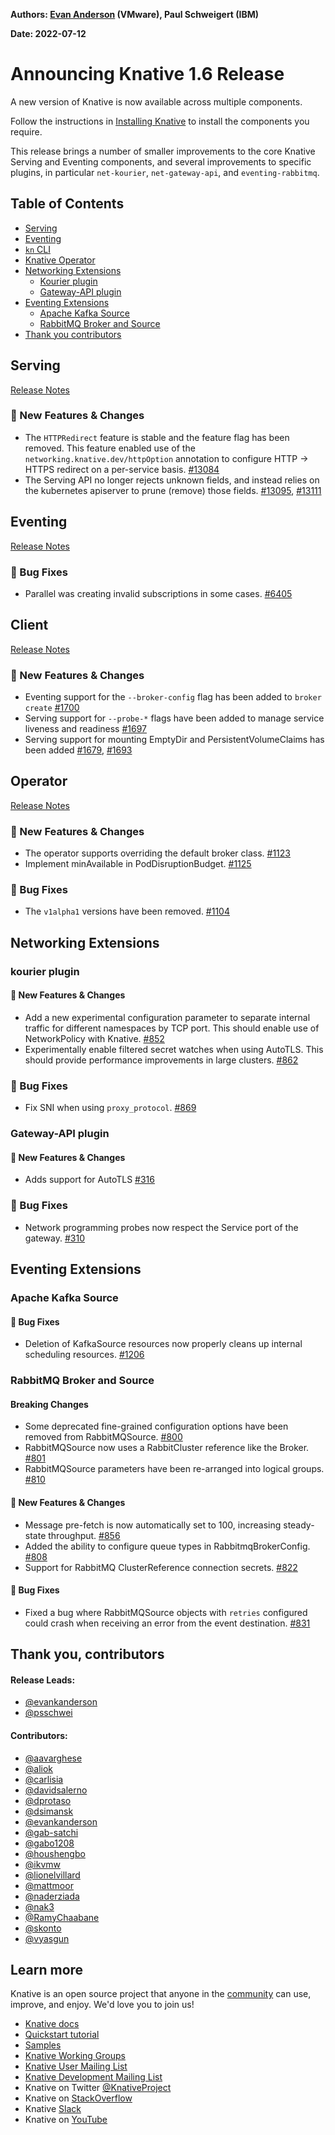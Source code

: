 **Authors: [Evan Anderson](https://twitter.com/e_k_anderson) (VMware), Paul Schweigert (IBM)**

**Date: 2022-07-12**

# Announcing Knative 1.6 Release

A new version of Knative is now available across multiple components.

Follow the instructions in [Installing Knative](https://knative.dev/docs/install/) to install the components you require.

This release brings a number of smaller improvements to the core Knative Serving and Eventing components, and several improvements to specific plugins, in particular `net-kourier`, `net-gateway-api`, and `eventing-rabbitmq`.

## Table of Contents
- [Serving](#serving)
- [Eventing](#eventing)
- [`kn` CLI](#client)
- [Knative Operator](#operator)
- [Networking Extensions](#networking-extensions)
    - [Kourier plugin](#kourier-plugin)
    - [Gateway-API plugin](#gateway-api-plugin)
- [Eventing Extensions](#eventing-extensions)
    - [Apache Kafka Source](#apache-kafka-source)
    - [RabbitMQ Broker and Source](#rabbitmq-broker-and-source)
- [Thank you contributors](#thank-you-contributors)

## Serving

[Release Notes](https://github.com/knative/serving/releases/tag/knative-v1.6.0)

### 💫 New Features & Changes

* The `HTTPRedirect` feature is stable and the feature flag has been removed. This feature enabled use of the `networking.knative.dev/httpOption` annotation to configure HTTP -> HTTPS redirect on a per-service basis. [#13084](https://github.com/knative/serving/pull/13084)
* The Serving API no longer rejects unknown fields, and instead relies on the kubernetes apiserver to prune (remove) those fields. [#13095](https://github.com/knative/serving/pull/13095), [#13111](https://github.com/knative/serving/pull/13111)

## Eventing

[Release Notes](https://github.com/knative/eventing/releases/tag/knative-v1.6.0)

### 🐞 Bug Fixes

* Parallel was creating invalid subscriptions in some cases. [#6405](https://github.com/knative/eventing/pull/6405)

## Client

[Release Notes](https://github.com/knative/client/releases/tag/knative-v1.6.0)

### 💫 New Features & Changes

* Eventing support for the `--broker-config` flag has been added to `broker create` [#1700](https://github.com/knative/client/pull/1700)
* Serving support for `--probe-*` flags have been added to manage service liveness and readiness [#1697](https://github.com/knative/client/pull/1697)
* Serving support for mounting EmptyDir and PersistentVolumeClaims has been added [#1679](https://github.com/knative/client/pull/1679), [#1693](https://github.com/knative/client/pull/1693)

## Operator

[Release Notes](https://github.com/knative/operator/releases/tag/knative-v1.6.0)

### 💫 New Features & Changes

* The operator supports overriding the default broker class. [#1123](https://github.com/knative/operator/pull/1123)
* Implement minAvailable in PodDisruptionBudget. [#1125](https://github.com/knative/operator/pull/1125)

### 🐞 Bug Fixes

* The `v1alpha1` versions have been removed. [#1104](https://github.com/knative/operator/pull/1104)

## Networking Extensions

### kourier plugin

#### 💫 New Features & Changes

* Add a new experimental configuration parameter to separate internal traffic for different namespaces by TCP port. This should enable use of NetworkPolicy with Knative. [#852](https://github.com/knative-extension/net-kourier/pull/852)
* Experimentally enable filtered secret watches when using AutoTLS. This should provide performance improvements in large clusters. [#862](https://github.com/knative-extension/net-kourier/pull/862)

### 🐞 Bug Fixes

* Fix SNI when using `proxy_protocol`. [#869](https://github.com/knative-extension/net-kourier/pull/869)

### Gateway-API plugin

#### 💫 New Features & Changes

* Adds support for AutoTLS [#316](https://github.com/knative-extension/net-gateway-api/pull/316)

### 🐞 Bug Fixes

* Network programming probes now respect the Service port of the gateway. [#310](https://github.com/knative-extension/net-gateway-api/pull/310)

## Eventing Extensions

### Apache Kafka Source

#### 🐞 Bug Fixes

* Deletion of KafkaSource resources now properly cleans up internal scheduling resources. [#1206](https://github.com/knative-extension/eventing-kafka/pull/1206)


### RabbitMQ Broker and Source

#### Breaking Changes

* Some deprecated fine-grained configuration options have been removed from RabbitMQSource. [#800](https://github.com/knative-extension/eventing-rabbitmq/pull/800)
* RabbitMQSource now uses a RabbitCluster reference like the Broker. [#801](https://github.com/knative-extension/eventing-rabbitmq/pull/801)
* RabbitMQSource parameters have been re-arranged into logical groups. [#810](https://github.com/knative-extension/eventing-rabbitmq/pull/810)

#### 💫 New Features & Changes

* Message pre-fetch is now automatically set to 100, increasing steady-state throughput. [#856](https://github.com/knative-extension/eventing-rabbitmq/pull/856)
* Added the ability to configure queue types in RabbitmqBrokerConfig. [#808](https://github.com/knative-extension/eventing-rabbitmq/pull/803)
* Support for RabbitMQ ClusterReference connection secrets. [#822](https://github.com/knative-extension/eventing-rabbitmq/pull/822)

#### 🐞 Bug Fixes

* Fixed a bug where RabbitMQSource objects with `retries` configured could crash when receiving an error from the event destination. [#831](https://github.com/knative-extension/eventing-rabbitmq/pull/831)


## Thank you, contributors

#### Release Leads:

- [@evankanderson](https://github.com/evankanderson)
- [@psschwei](https://github.com/psschwei)

#### Contributors:

- [@aavarghese](https://github.com/aavarghese)
- [@aliok](https://github.com/aliok)
- [@carlisia](https://github.com/carlisia)
- [@davidsalerno](https://github.com/davidsalerno)
- [@dprotaso](https://github.com/dprotaso)
- [@dsimansk](https://github.com/dsimansk)
- [@evankanderson](https://github.com/evankanderson)
- [@gab-satchi](https://github.com/gab-satchi)
- [@gabo1208](https://github.com/gabo1208)
- [@houshengbo](https://github.com/houshengbo)
- [@ikvmw](https://github.com/ikvmw)
- [@lionelvillard](https://github.com/lionelvillard)
- [@mattmoor](https://github.com/mattmoor)
- [@naderziada](https://github.com/naderziada)
- [@nak3](https://github.com/nak3)
- [@RamyChaabane](https://github.com/RamyChaabane)
- [@skonto](https://github.com/skonto)
- [@vyasgun](https://github.com/vyasgun)

## Learn more

Knative is an open source project that anyone in the [community](https://knative.dev/docs/community/) can use, improve, and enjoy. We'd love you to join us!

- [Knative docs](https://knative.dev/docs)
- [Quickstart tutorial](https://knative.dev/docs/getting-started)
- [Samples](https://knative.dev/docs/samples)
- [Knative Working Groups](https://github.com/knative/community/blob/main/working-groups/WORKING-GROUPS.md)
- [Knative User Mailing List](https://groups.google.com/forum/#!forum/knative-users)
- [Knative Development Mailing List](https://groups.google.com/forum/#!forum/knative-dev)
- Knative on Twitter [@KnativeProject](https://twitter.com/KnativeProject)
- Knative on [StackOverflow](https://stackoverflow.com/questions/tagged/knative)
- Knative [Slack](https://slack.knative.dev)
- Knative on [YouTube](https://www.youtube.com/channel/UCq7cipu-A1UHOkZ9fls1N8A)
